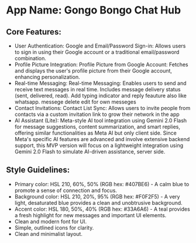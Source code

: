 # **App Name**: Gongo Bongo Chat Hub

## Core Features:

- User Authentication: Google and Email/Password Sign-in: Allows users to sign in using their Google account or a traditional email/password combination.
- Profile Picture Integration: Profile Picture from Google Account: Fetches and displays the user's profile picture from their Google account, enhancing personalization.
- Real-time Messaging: Real-time Messaging: Enables users to send and receive text messages in real time. Includes message delivery status (sent, delivered, read). Add typing indicator and reply feauture also like whatsapp. messege delete edit for own messeges
- Contact Invitations: Contact List Sync: Allows users to invite people from contacts via a custom invitation link to grow their network in the app
- AI Assistant (Lite): Meta-style AI tool integration using Gemini 2.0 Flash for message suggestions, content summarization, and smart replies, offering similar functionalities as Meta AI but only client side. Since Meta's specific AI features are advanced and involve extensive backend support, this MVP version will focus on a lightweight integration using Gemini 2.0 Flash to simulate AI-driven assistance, server side.

## Style Guidelines:

- Primary color: HSL 210, 60%, 50% (RGB hex: #407BE6) - A calm blue to promote a sense of connection and focus.
- Background color: HSL 210, 20%, 95% (RGB hex: #F0F2F5) - A very light, desaturated blue provides a clean and unobtrusive background.
- Accent color: HSL 180, 50%, 40% (RGB hex: #33A6A6) - A teal provides a fresh highlight for new messages and important UI elements.
- Clean and modern font for UI.
- Simple, outlined icons for clarity.
- Clean and minimalist layout.